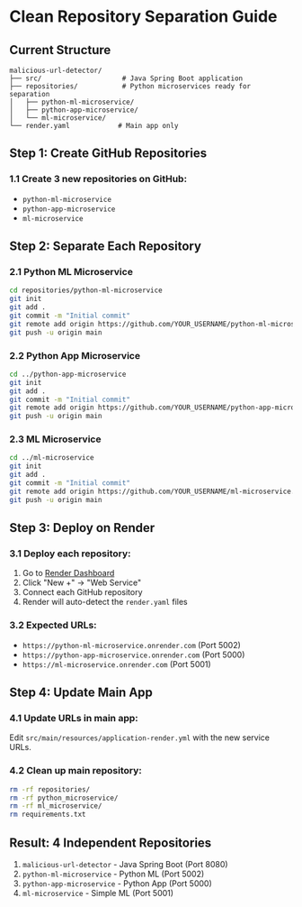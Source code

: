 # Clean Repository Separation Guide

## Current Structure
```
malicious-url-detector/
├── src/                    # Java Spring Boot application
├── repositories/           # Python microservices ready for separation
│   ├── python-ml-microservice/
│   ├── python-app-microservice/
│   └── ml-microservice/
└── render.yaml            # Main app only
```

## Step 1: Create GitHub Repositories

### 1.1 Create 3 new repositories on GitHub:
- `python-ml-microservice`
- `python-app-microservice` 
- `ml-microservice`

## Step 2: Separate Each Repository

### 2.1 Python ML Microservice
```bash
cd repositories/python-ml-microservice
git init
git add .
git commit -m "Initial commit"
git remote add origin https://github.com/YOUR_USERNAME/python-ml-microservice.git
git push -u origin main
```

### 2.2 Python App Microservice
```bash
cd ../python-app-microservice
git init
git add .
git commit -m "Initial commit"
git remote add origin https://github.com/YOUR_USERNAME/python-app-microservice.git
git push -u origin main
```

### 2.3 ML Microservice
```bash
cd ../ml-microservice
git init
git add .
git commit -m "Initial commit"
git remote add origin https://github.com/YOUR_USERNAME/ml-microservice.git
git push -u origin main
```

## Step 3: Deploy on Render

### 3.1 Deploy each repository:
1. Go to [Render Dashboard](https://render.com/dashboard)
2. Click "New +" → "Web Service"
3. Connect each GitHub repository
4. Render will auto-detect the `render.yaml` files

### 3.2 Expected URLs:
- `https://python-ml-microservice.onrender.com` (Port 5002)
- `https://python-app-microservice.onrender.com` (Port 5000)
- `https://ml-microservice.onrender.com` (Port 5001)

## Step 4: Update Main App

### 4.1 Update URLs in main app:
Edit `src/main/resources/application-render.yml` with the new service URLs.

### 4.2 Clean up main repository:
```bash
rm -rf repositories/
rm -rf python_microservice/
rm -rf ml_microservice/
rm requirements.txt
```

## Result: 4 Independent Repositories
1. `malicious-url-detector` - Java Spring Boot (Port 8080)
2. `python-ml-microservice` - Python ML (Port 5002)
3. `python-app-microservice` - Python App (Port 5000)
4. `ml-microservice` - Simple ML (Port 5001) 
